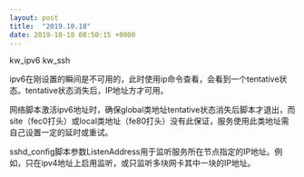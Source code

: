```yaml
---
layout: post
title:  "2019.10.18"
date: 2019-10-18 08:50:15 +0000   
---
```

kw_ipv6
kw_ssh

ipv6在刚设置的瞬间是不可用的，此时使用ip命令查看，会看到一个tentative状态。tentative状态消失后，IP地址方才可用。

网络脚本激活ipv6地址时，确保global类地址tentative状态消失后脚本才退出，而site（fec0打头）或local类地址（fe80打头）没有此保证，服务使用此类地址需自己设置一定的延时或重试。

sshd_config脚本参数ListenAddress用于监听服务所在节点指定的IP地址。例如，只在ipv4地址上启用监听，或只监听多块网卡其中一块的IP地址。
